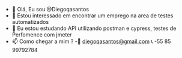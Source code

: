 - 👋 Olá, Eu sou @Diegoqasantos
- 👀 Estou interessado em encontrar um emprego na area de testes automatizados
- 🌱 Eu estou estudando API utilizando postman e cypress, testes de Perfomence com jmeter
- 📫 Como chegar a mim ?
-📩 diegoqasantos@gmail.com
📞 -55 85 99792784

<!---
Diegoqasantos/Diegoqasantos is a ✨ special ✨ repository because its `README.md` (this file) appears on your GitHub profile.
You can click the Preview link to take a look at your changes.
--->
